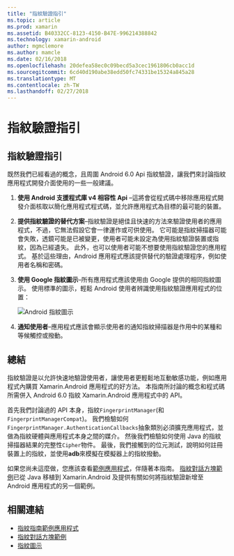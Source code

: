 ```yaml
---
title: "指紋驗證指引"
ms.topic: article
ms.prod: xamarin
ms.assetid: B40332CC-8123-4150-B47E-996214388842
ms.technology: xamarin-android
author: mgmclemore
ms.author: mamcle
ms.date: 02/16/2018
ms.openlocfilehash: 20defea58ec0c09becd5a3cec1961806cb0acc1d
ms.sourcegitcommit: 6cd40d190abe38edd50fc74331be15324a845a28
ms.translationtype: MT
ms.contentlocale: zh-TW
ms.lasthandoff: 02/27/2018
---
```

# <a name="fingerprint-authentication-guidance"></a>指紋驗證指引

## <a name="fingerprint-authentication-guidance"></a>指紋驗證指引

既然我們已經看過的概念，且周圍 Android 6.0 Api 指紋驗證，讓我們來討論指紋應用程式開發介面使用的一些一般建議。

1. **使用 Android 支援程式庫 v4 相容性 Api** &ndash;這將會從程式碼中移除應用程式開發介面核取以簡化應用程式程式碼，並允許應用程式為目標的最可能的裝置。
2. **提供指紋驗證的替代方案**&ndash;指紋驗證是絕佳且快速的方法來驗證使用者的應用程式，不過，它無法假設它會一律運作或可供使用。 它可能是指紋掃描器可能會失敗，透鏡可能是已被變更，使用者可能未設定為使用指紋驗證裝置或指紋，因為已經遺失。 此外，也可以使用者可能不想要使用指紋驗證您的應用程式。 基於這些理由，Android 應用程式應該提供替代的驗證處理程序，例如使用者名稱和密碼。
3. **使用 Google 指紋圖示**&ndash;所有應用程式應該使用由 Google 提供的相同指紋圖示。 使用標準的圖示，輕鬆 Android 使用者辨識使用指紋驗證應用程式的位置： 
    
    ![Android 指紋圖示](summary-images/ic-fp-40px.png)
    
4. **通知使用者**&ndash;應用程式應該會顯示使用者的通知指紋掃描器是作用中的某種和等候觸控或撥動。 

## <a name="summary"></a>總結

指紋驗證是以允許快速地驗證使用者，讓使用者更輕鬆地互動敏感功能，例如應用程式內購買 Xamarin.Android 應用程式的好方法。 本指南所討論的概念和程式碼所需併入 Android 6.0 指紋 Xamarin.Android 應用程式中的 API。

首先我們討論過的 API 本身，指紋`FingerprintManager`(和`FingerprintManagerCompat`)。 我們檢驗如何`FingerprintManager.AuthenticationCallbacks`抽象類別必須擴充應用程式，並做為指紋硬體與應用程式本身之間的媒介。 然後我們檢驗如何使用 Java 的指紋掃描器結果的完整性`Cipher`物件。 最後，我們接觸到的位元測試，說明如何註冊裝置上的指紋，並使用**adb**來模擬在模擬器上的指紋撥動。 

如果您尚未這麼做，您應該查看[範例應用程式](https://github.com/xamarin/monodroid-samples/tree/master/FingerprintGuide)，伴隨著本指南。 [指紋對話方塊範例](https://developer.xamarin.com/samples/monodroid/android-m/FingerprintDialog/)已從 Java 移植到 Xamarin.Android 及提供有關如何將指紋驗證新增至 Android 應用程式的另一個範例。



## <a name="related-links"></a>相關連結

- [指紋指南範例應用程式](https://github.com/xamarin/monodroid-samples/tree/master/FingerprintGuide)
- [指紋對話方塊範例](https://developer.xamarin.com/samples/monodroid/android-m/FingerprintDialog/)
- [指紋圖示](https://developer.android.comhttps://developer.xamarin.com/samples/FingerprintDialog/res/drawable-hdpi/ic_fp_40px.html)
